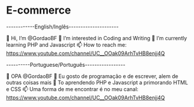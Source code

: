 # E-commerce
------------English/Inglês---------------------

👋 Hi, I’m @GordaoBF
👀 I’m interested in Coding and Writing
🌱 I’m currently learning PHP and Javascript
📫 How to reach me: https://www.youtube.com/channel/UC__OOak09ArhTvHB8enjj4Q

----------Portuguese/Português-----------------

👋 OPA @GordaoBF
👀 Eu gosto de programação e de escrever, alem de outras coisas mais
🌱 To aprendendo PHP e Javascript a primorando HTML e CSS
📫 Uma forma de me encontrar é no meu canal: https://www.youtube.com/channel/UC__OOak09ArhTvHB8enjj4Q